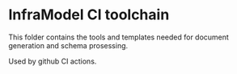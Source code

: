 # InfraModel CI toolchain

This folder contains the tools and templates needed for document generation and schema prosessing.

Used by github CI actions.  